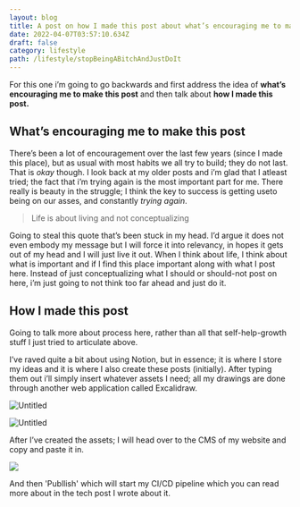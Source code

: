 ```yaml
---
layout: blog
title: A post on how I made this post about what’s encouraging me to make this post
date: 2022-04-07T03:57:10.634Z
draft: false
category: lifestyle
path: /lifestyle/stopBeingABitchAndJustDoIt
---
```

For this one i’m going to go backwards and first address the idea of **what’s encouraging me to make this post** and then talk about **how I made this post.**

## What’s encouraging me to make this post

There’s been a lot of encouragement over the last few years (since I made this place), but as usual with most habits we all try to build; they do not last. That is *okay* though. I look back at my older posts and i’m glad that I atleast tried; the fact that i’m trying again is the most important part for me. There really is beauty in the struggle; I think the key to success is getting useto being on our asses, and constantly *trying again*.

> Life is about living and not conceptualizing

Going to steal this quote that’s been stuck in my head. I’d argue it does not even embody my message but I will force it into relevancy, in hopes it gets out of my head and I will just live it out. When I think about life, I think about what is important and if I find this place important along with what I post here. Instead of just conceptualizing what I should or should-not post on here, i’m just going to not think too far ahead and just do it.

## How I made this post

Going to talk more about process here, rather than all that self-help-growth stuff I just tried to articulate above.

I’ve raved quite a bit about using Notion, but in essence; it is where I store my ideas and it is where I also create these posts (initially). After typing them out i’ll simply insert whatever assets I need; all my drawings are done through another web application called Excalidraw.

![Untitled](/img/apostaboutapost1.png)

![Untitled](/img/apostaboutapost2.png)

After I’ve created the assets; I will head over to the CMS of my website and copy and paste it in.

![](/img/apostaboutapost3.png)

And then 'Publlish' which will start my CI/CD pipeline which you can read more about in the tech post I wrote about it.